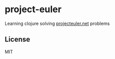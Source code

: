 # project-euler

Learning clojure solving [projecteuler.net](projecteuler.net) problems

## License

MIT
